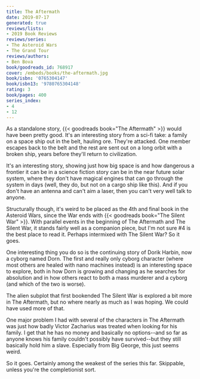 ```yaml
---
title: The Aftermath
date: 2019-07-17
generated: true
reviews/lists:
- 2019 Book Reviews
reviews/series:
- The Asteroid Wars
- The Grand Tour
reviews/authors:
- Ben Bova
book/goodreads_id: 768917
cover: /embeds/books/the-aftermath.jpg
book/isbn: '0765304147'
book/isbn13: '9780765304148'
rating: 3
book/pages: 400
series_index:
- 4
- 12
---
```

As a standalone story, {{< goodreads book="The Aftermath" >}} would have been pretty good. It's an interesting story from a sci-fi take: a family on a space ship out in the belt, hauling ore. They're attacked. One member escapes back to the belt and the rest are sent out on a long orbit with a broken ship, years before they'll return to civilization.

It's an interesting story, showing just how big space is and how dangerous a frontier it can be in a science fiction story can be in the near future solar system, where they don't have magical engines that can go through the system in days (well, they do, but not on a cargo ship like this). And if you don't have an antenna and can't aim a laser, then you can't very well talk to anyone.

<!--more-->

Structurally though, it's weird to be placed as the 4th and final book in the Asteroid Wars, since the War ends with {{< goodreads book="The Silent War" >}}. With parallel events in the beginning of The Aftermath and The Silent War, it stands fairly well as a companion piece, but I'm not sure #4 is the best place to read it. Perhaps intermixed with The Silent War? So it goes.

One interesting thing you do so is the continuing story of Dorik Harbin, now a cyborg named Dorn. The first and really only cyborg character (where most others are healed with nano machines instead) is an interesting space to explore, both in how Dorn is growing and changing as he searches for absolution and in how others react to both a mass murderer and a cyborg (and which of the two is worse).

The alien subplot that first bookended The Silent War is explored a bit more in The Aftermath, but no where nearly as much as I was hoping. We could have used more of that.

One major problem I had with several of the characters in The Aftermath was just how badly   Victor Zacharius was treated when looking for his family. I get that he has no money and basically no options--and so far as anyone knows his family couldn't possibly have survived--but they still basically hold him a slave. Especially from Big George, this just seems weird.

So it goes. Certainly among the weakest of the series this far. Skippable, unless you're the completionist sort.